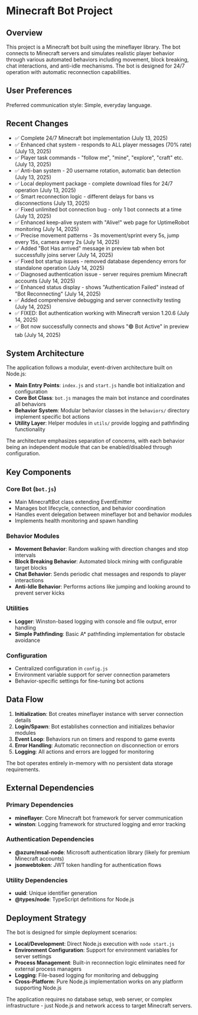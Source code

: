 # Minecraft Bot Project

## Overview

This project is a Minecraft bot built using the mineflayer library. The bot connects to Minecraft servers and simulates realistic player behavior through various automated behaviors including movement, block breaking, chat interactions, and anti-idle mechanisms. The bot is designed for 24/7 operation with automatic reconnection capabilities.

## User Preferences

Preferred communication style: Simple, everyday language.

## Recent Changes

- ✅ Complete 24/7 Minecraft bot implementation (July 13, 2025)
- ✅ Enhanced chat system - responds to ALL player messages (70% rate) (July 13, 2025)
- ✅ Player task commands - "follow me", "mine", "explore", "craft" etc. (July 13, 2025)
- ✅ Anti-ban system - 20 username rotation, automatic ban detection (July 13, 2025)
- ✅ Local deployment package - complete download files for 24/7 operation (July 13, 2025)
- ✅ Smart reconnection logic - different delays for bans vs disconnections (July 13, 2025)
- ✅ Fixed unlimited bot connection bug - only 1 bot connects at a time (July 13, 2025)
- ✅ Enhanced keep-alive system with "Alive!" web page for UptimeRobot monitoring (July 14, 2025)
- ✅ Precise movement patterns - 3s movement/sprint every 5s, jump every 15s, camera every 2s (July 14, 2025)
- ✅ Added "Bot Has arrived" message in preview tab when bot successfully joins server (July 14, 2025)
- ✅ Fixed bot startup issues - removed database dependency errors for standalone operation (July 14, 2025)
- ✅ Diagnosed authentication issue - server requires premium Minecraft accounts (July 14, 2025)
- ✅ Enhanced status display - shows "Authentication Failed" instead of "Bot Reconnecting" (July 14, 2025)
- ✅ Added comprehensive debugging and server connectivity testing (July 14, 2025)
- ✅ FIXED: Bot authentication working with Minecraft version 1.20.6 (July 14, 2025)
- ✅ Bot now successfully connects and shows "🟢 Bot Active" in preview tab (July 14, 2025)

## System Architecture

The application follows a modular, event-driven architecture built on Node.js:

- **Main Entry Points**: `index.js` and `start.js` handle bot initialization and configuration
- **Core Bot Class**: `bot.js` manages the main bot instance and coordinates all behaviors
- **Behavior System**: Modular behavior classes in the `behaviors/` directory implement specific bot actions
- **Utility Layer**: Helper modules in `utils/` provide logging and pathfinding functionality

The architecture emphasizes separation of concerns, with each behavior being an independent module that can be enabled/disabled through configuration.

## Key Components

### Core Bot (`bot.js`)
- Main MinecraftBot class extending EventEmitter
- Manages bot lifecycle, connection, and behavior coordination
- Handles event delegation between mineflayer bot and behavior modules
- Implements health monitoring and spawn handling

### Behavior Modules
- **Movement Behavior**: Random walking with direction changes and stop intervals
- **Block Breaking Behavior**: Automated block mining with configurable target blocks
- **Chat Behavior**: Sends periodic chat messages and responds to player interactions
- **Anti-Idle Behavior**: Performs actions like jumping and looking around to prevent server kicks

### Utilities
- **Logger**: Winston-based logging with console and file output, error handling
- **Simple Pathfinding**: Basic A* pathfinding implementation for obstacle avoidance

### Configuration
- Centralized configuration in `config.js`
- Environment variable support for server connection parameters
- Behavior-specific settings for fine-tuning bot actions

## Data Flow

1. **Initialization**: Bot creates mineflayer instance with server connection details
2. **Login/Spawn**: Bot establishes connection and initializes behavior modules
3. **Event Loop**: Behaviors run on timers and respond to game events
4. **Error Handling**: Automatic reconnection on disconnection or errors
5. **Logging**: All actions and errors are logged for monitoring

The bot operates entirely in-memory with no persistent data storage requirements.

## External Dependencies

### Primary Dependencies
- **mineflayer**: Core Minecraft bot framework for server communication
- **winston**: Logging framework for structured logging and error tracking

### Authentication Dependencies
- **@azure/msal-node**: Microsoft authentication library (likely for premium Minecraft accounts)
- **jsonwebtoken**: JWT token handling for authentication flows

### Utility Dependencies
- **uuid**: Unique identifier generation
- **@types/node**: TypeScript definitions for Node.js

## Deployment Strategy

The bot is designed for simple deployment scenarios:

- **Local/Development**: Direct Node.js execution with `node start.js`
- **Environment Configuration**: Support for environment variables for server settings
- **Process Management**: Built-in reconnection logic eliminates need for external process managers
- **Logging**: File-based logging for monitoring and debugging
- **Cross-Platform**: Pure Node.js implementation works on any platform supporting Node.js

The application requires no database setup, web server, or complex infrastructure - just Node.js and network access to target Minecraft servers.